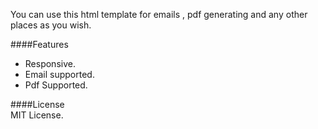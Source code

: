 You can use this html template for emails , pdf generating and any other places as you wish.

####Features <br>
* Responsive.
* Email supported.
* Pdf Supported.

####License <br>
MIT License.

